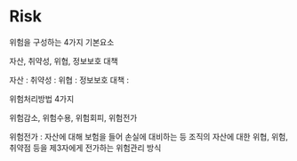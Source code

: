 # Risk

위험을 구성하는 4가지 기본요소

자산, 취약성, 위협, 정보보호 대책

자산 : 
취약성 : 
위협 :
정보보호 대책 :

위험처리방법 4가지

위험감소, 위험수용, 위험회피, 위험전가

위험전가 : 자산에 대해 보험을 들어 손실에 대비하는 등 조직의 자산에 대한 위협, 위험, 취약점 등을 제3자에게 전가하는 위험관리 방식